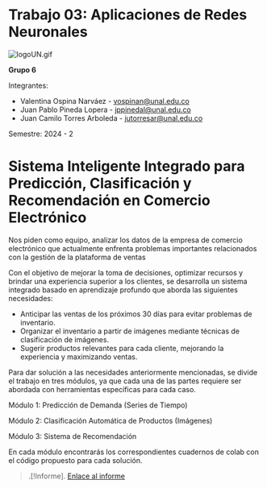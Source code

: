 # **Trabajo 03: Aplicaciones de Redes Neuronales**

![logoUN.gif](https://github.com/user-attachments/assets/15156bed-3874-421e-9add-741a161c7946)

**Grupo 6**

Integrantes:

- Valentina Ospina Narváez - [vospinan@unal.edu.co](mailto:vospinan@unal.edu.co)
- Juan Pablo Pineda Lopera - [jppinedal@unal.edu.co](mailto:jppinedal@unal.edu.co)
- Juan Camilo Torres Arboleda - [jutorresar@unal.edu.co](mailto:jutorresar@unal.edu.co)

Semestre: 2024 - 2

# **Sistema Inteligente Integrado para Predicción, Clasificación y Recomendación en Comercio Electrónico**

Nos piden como equipo, analizar los datos de la empresa de comercio electrónico que actualmente enfrenta problemas importantes 
relacionados con la gestión de la plataforma de ventas

Con el objetivo de mejorar la toma de decisiones, optimizar recursos y brindar una experiencia superior a los clientes, 
se desarrolla un sistema integrado basado en aprendizaje profundo que aborda las siguientes necesidades: 

- Anticipar las ventas de los próximos 30 días para evitar problemas de inventario.
- Organizar el inventario a partir de imágenes mediante técnicas de clasificación de imágenes.
- Sugerir productos relevantes para cada cliente, mejorando la experiencia y maximizando ventas.

Para dar solución a las necesidades anteriormente mencionadas, se divide el trabajo en tres módulos, ya que cada una de las partes 
requiere ser abordada con herramientas específicas para cada caso.

Módulo 1: Predicción de Demanda (Series de Tiempo)

Módulo 2: Clasificación Automática de Productos (Imágenes)

Módulo 3: Sistema de Recomendación

En cada módulo encontrarás los correspondientes cuadernos de colab con el código propuesto para cada solución.
>.[!Informe].
>[Enlace al informe](https://candy-monkey-1cd.notion.site/Trabajo-03-Aplicaciones-de-Redes-Neuronales-19e7a8b98a1980f7ac5fdf2cc37d5053#9cc7ab601fb147baa3c574cc8520d21e)
